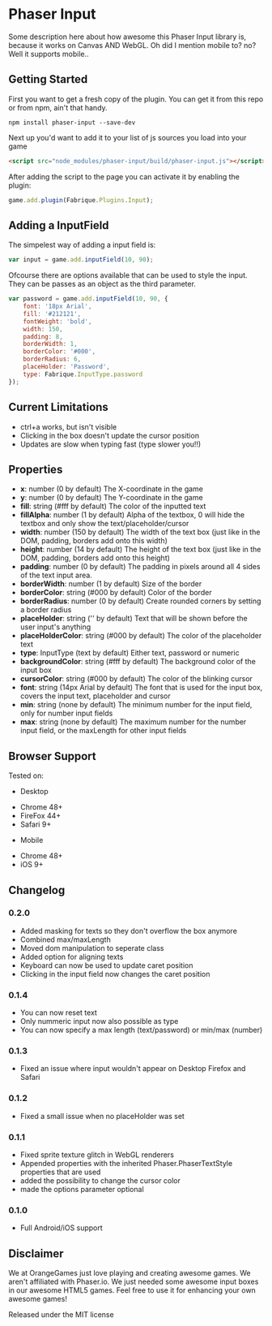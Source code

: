 Phaser Input
============

Some description here about how awesome this Phaser Input library is, because it works on Canvas AND WebGL. Oh did I mention mobile to? no? Well it supports mobile..


Getting Started
---------------
First you want to get a fresh copy of the plugin. You can get it from this repo or from npm, ain't that handy.
```
npm install phaser-input --save-dev
```

Next up you'd want to add it to your list of js sources you load into your game
```html
<script src="node_modules/phaser-input/build/phaser-input.js"></script>
```

After adding the script to the page you can activate it by enabling the plugin:
```javascript
game.add.plugin(Fabrique.Plugins.Input);
```

Adding a InputField
-------------------
The simpelest way of adding a input field is:
```javascript
var input = game.add.inputField(10, 90);
```

Ofcourse there are options available that can be used to style the input. They can be passes as an object as the third parameter.

```javascript
var password = game.add.inputField(10, 90, {
    font: '18px Arial',
    fill: '#212121',
    fontWeight: 'bold',
    width: 150,
    padding: 8,
    borderWidth: 1,
    borderColor: '#000',
    borderRadius: 6,
    placeHolder: 'Password',
    type: Fabrique.InputType.password
});
```

Current Limitations
-------------------
 - ctrl+a works, but isn't visible
 - Clicking in the box doesn't update the cursor position
 - Updates are slow when typing fast (type slower you!!)

Properties
----------
 - **x**: number (0 by default) The X-coordinate in the game
 - **y**: number (0 by default) The Y-coordinate in the game
 - **fill**: string (#fff by default) The color of the inputted text
 - **fillAlpha**: number (1 by default) Alpha of the textbox, 0 will hide the textbox and only show the text/placeholder/cursor
 - **width**: number (150 by default) The width of the text box (just like in the DOM, padding, borders add onto this width)
 - **height**: number (14 by default) The height of the text box (just like in the DOM, padding, borders add onto this height)
 - **padding**: number (0 by default) The padding in pixels around all 4 sides of the text input area.
 - **borderWidth**: number (1 by default) Size of the border
 - **borderColor**: string (#000 by default) Color of the border
 - **borderRadius**: number (0 by default) Create rounded corners by setting a border radius
 - **placeHolder**: string ('' by default) Text that will be shown before the user input's anything
 - **placeHolderColor**: string (#000 by default) The color of the placeholder text
 - **type**: InputType (text by default) Either text, password or numeric
 - **backgroundColor**: string (#fff  by default) The background color of the input box
 - **cursorColor**: string (#000 by default) The color of the blinking cursor
 - **font**: string (14px Arial by default) The font that is used for the input box, covers the input text, placeholder and cursor
 - **min**: string (none by default) The minimum number for the input field, only for number input fields
 - **max**: string (none by default) The maximum number for the number input field, or the maxLength for other input fields

Browser Support
---------------
Tested on:
 - Desktop
  * Chrome 48+
  * FireFox 44+
  * Safari 9+
 - Mobile
  * Chrome 48+
  * iOS 9+

Changelog
---------
### 0.2.0
* Added masking for texts so they don't overflow the box anymore
* Combined max/maxLength
* Moved dom manipulation to seperate class
* Added option for aligning texts
* Keyboard can now be used to update caret position
* Clicking in the input field now changes the caret position

### 0.1.4
* You can now reset text
* Only nummeric input now also possible as type
* You can now specify a max length (text/password) or min/max (number)

### 0.1.3
* Fixed an issue where input wouldn't appear on Desktop Firefox and Safari

### 0.1.2
* Fixed a small issue when no placeHolder was set

### 0.1.1
* Fixed sprite texture glitch in WebGL renderers
* Appended properties with the inherited Phaser.PhaserTextStyle properties that are used
* added the possibility to change the cursor color
* made the options parameter optional

### 0.1.0
* Full Android/iOS support

Disclaimer
----------
We at OrangeGames just love playing and creating awesome games. We aren't affiliated with Phaser.io. We just needed some awesome input boxes in our awesome HTML5 games. Feel free to use it for enhancing your own awesome games!

Released under the MIT license